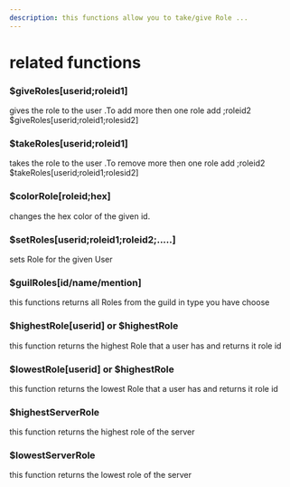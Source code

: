 ```yaml
---
description: this functions allow you to take/give Role ...
---
```


# related functions

### $giveRoles\[userid;roleid1\]

gives the role to the user .To add more then one role add ;roleid2  
$giveRoles\[userid;roleid1;rolesid2\]

### $takeRoles\[userid;roleid1\]

takes the role to the user .To remove more then one role add ;roleid2  
$takeRoles\[userid;roleid1;rolesid2\]

### $colorRole\[roleid;hex\]

changes the hex color of the given id.

### $setRoles\[userid;roleid1;roleid2;.....\]

sets Role for the given User

### $guilRoles\[id/name/mention\]

this functions returns all Roles from the guild in type you have choose

### $highestRole\[userid\] or $highestRole

this function returns the highest Role that a user has  and returns it role id

### $lowestRole\[userid\] or $highestRole

this function returns the lowest Role that a user has  and returns it role id

### $highestServerRole

this function returns the highest role of the server

### $lowestServerRole

this function returns the lowest role of the server

